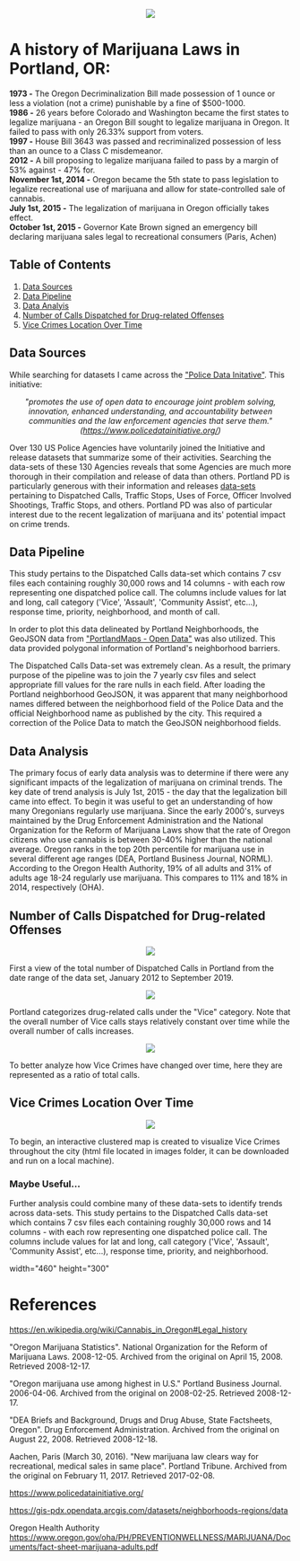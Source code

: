 <p align="center">
  <img  src="images/portland_banner.png">
</p>

# A history of Marijuana Laws in Portland, OR:
**1973 -**  The Oregon Decriminalization Bill made possession of 1 ounce or less a violation (not a crime) punishable by a fine of $500-1000.  
**1986 -** 26 years before Colorado and Washington became the first states to legalize marijuana - an Oregon Bill sought to legalize marijuana in Oregon.  It failed to pass with only 26.33% support from voters.  
**1997 -** House Bill 3643 was passed and recriminalized possession of less than an ounce to a Class C misdemeanor.
<br />**2012 -** A bill proposing to legalize marijuana failed to pass by a margin of 53% against - 47% for.
<br />**November 1st, 2014 -** Oregon became the 5th state to pass legislation to legalize recreational use of marijuana and allow for state-controlled sale of cannabis. 
<br />**July 1st, 2015 -** The legalization of marijuana in Oregon officially takes effect.
<br />**October 1st, 2015 -** Governor Kate Brown signed an emergency bill declaring marijuana sales legal to recreational consumers (Paris, Achen)

## Table of Contents
1. [Data Sources](#data_sources)
2. [Data Pipeline](#data_pipeline)
3. [Data Analyis](#data_analysis)
4. [Number of Calls Dispatched for Drug-related Offenses](#drug_calls)
5. [Vice Crimes Location Over Time](#vice_over_time)


## Data Sources <a name="data_sources"></a>
While searching for datasets I came across the ["Police Data Initative"](https://www.policedatainitiative.org/).  This initiative:

*<center> "promotes the use of open data to encourage joint problem solving, innovation, enhanced understanding, and accountability between communities and the law enforcement agencies that serve them." (https://www.policedatainitiative.org/) </center>* 

Over 130 US Police Agencies have voluntarily joined the Initiative and release datasets that summarize some of their activities.  Searching the data-sets of these 130 Agencies reveals that some Agencies are much more thorough in their compilation and release of data than others.  Portland PD is particularly generous with their information and releases [data-sets](https://www.portlandoregon.gov/police/71673) pertaining to Dispatched Calls, Traffic Stops, Uses of Force, Officer Involved Shootings, Traffic Stops, and others.  Portland PD was also of particular interest due to the recent legalization of marijuana and its' potential impact on crime trends.  


## Data Pipeline <a name="data_pipeline"></a>
This study pertains to the Dispatched Calls data-set which contains 7 csv files each containing roughly 30,000 rows and 14 columns - with each row representing one dispatched police call.  The columns include values for lat and long, call category ('Vice', 'Assault', 'Community Assist', etc...), response time, priority, neighborhood, and month of call.  

In order to plot this data delineated by Portland Neighborhoods, the GeoJSON data from ["PortlandMaps - Open Data"](https://gis-pdx.opendata.arcgis.com/datasets/neighborhoods-regions/data) was also utilized.  This data provided polygonal information of Portland's neighborhood barriers.

The Dispatched Calls Data-set was extremely clean.  As a result, the primary purpose of the pipeline was to join the 7 yearly csv files and select appropriate fill values for the rare nulls in each field.  After loading the Portland neighborhood GeoJSON, it was apparent that many neighborhood names differed between the neighborhood field of the Police Data and the official Neighborhood name as published by the city.  This required a correction of the Police Data to match the GeoJSON neighborhood fields.

## Data Analysis <a name="data_analysis"></a>
The primary focus of early data analysis was to determine if there were any significant impacts of the legalization of marijuana on criminal trends.  The key date of trend analysis is July 1st, 2015 - the day that the legalization bill came into effect.  To begin it was useful to get an understanding of how many Oregonians regularly use marijuana.  Since the early 2000's, surveys maintained by the Drug Enforcement Administration and the National Organization for the Reform of Marijuana Laws show that the rate of Oregon citizens who use cannabis is between 30-40% higher than the national average.  Oregon ranks in the top 20th percentile for marijuana use in several different age ranges (DEA, Portland Business Journal, NORML).  According to the Oregon Health Authority, 19% of all adults and 31% of adults age 18-24 regularly use marijuana.  This compares to 11% and 18% in 2014, respectively (OHA).


## Number of Calls Dispatched for Drug-related Offenses <a name="drug_calls"></a>

<p align="center">
  <img  src="images/total_calls_over_time.png">
</p>
First a view of the total number of Dispatched Calls in Portland from the date range of the data set, January 2012 to September 2019.


<p align="center">
  <img  src="images/vice_calls_over_time.png">
</p>
Portland categorizes drug-related calls under the "Vice" category.  Note that the overall number of Vice calls stays relatively constant over time while the overall number of calls increases.


<p align="center">
  <img  src="images/vice_rate_over_time.png">
</p>
To better analyze how Vice Crimes have changed over time, here they are represented as a ratio of total calls.

## Vice Crimes Location Over Time <a name="vice_over_time"></a>
<p align="center">
  <img  src="images/vice_crime_clustered_map.png">
</p>
To begin, an interactive clustered map is created to visualize Vice Crimes throughout the city (html file located in images folder, it can be downloaded and run on a local machine).



### Maybe Useful...

Further analysis could combine many of these data-sets to identify trends across data-sets.  This study pertains to the Dispatched Calls data-set which contains 7 csv files each containing roughly 30,000 rows and 14 columns - with each row representing one dispatched police call.  The columns include values for lat and long, call category ('Vice', 'Assault', 'Community Assist', etc...), response time, priority, and neighborhood.

width="460" height="300"


# References
https://en.wikipedia.org/wiki/Cannabis_in_Oregon#Legal_history
 
"Oregon Marijuana Statistics". National Organization for the Reform of Marijuana Laws. 2008-12-05. Archived from the original on April 15, 2008. Retrieved 2008-12-17.

"Oregon marijuana use among highest in U.S." Portland Business Journal. 2006-04-06. Archived from the original on 2008-02-25. Retrieved 2008-12-17.

"DEA Briefs and Background, Drugs and Drug Abuse, State Factsheets, Oregon". Drug Enforcement Administration. Archived from the original on August 22, 2008. Retrieved 2008-12-18.

Aachen, Paris (March 30, 2016). "New marijuana law clears way for recreational, medical sales in same place". Portland Tribune. Archived from the original on February 11, 2017. Retrieved 2017-02-08.

https://www.policedatainitiative.org/

https://gis-pdx.opendata.arcgis.com/datasets/neighborhoods-regions/data

Oregon Health Authority
https://www.oregon.gov/oha/PH/PREVENTIONWELLNESS/MARIJUANA/Documents/fact-sheet-marijuana-adults.pdf